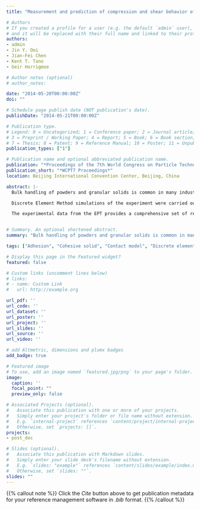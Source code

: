 ```yaml
---
title: "Measurement and prediction of compression and shear behavior of wet iron ore fines"

# Authors
# If you created a profile for a user (e.g. the default `admin` user), write the username (folder name) here 
# and it will be replaced with their full name and linked to their profile.
authors:
- admin
- Jin Y. Ooi
- Jian-Fei Chen
- Kent T. Tano
- Geir Horrigmoe

# Author notes (optional)
# author_notes:

date: "2014-05-20T00:00:00Z"
doi: ""

# Schedule page publish date (NOT publication's date).
publishDate: "2014-05-21T00:00:00Z"

# Publication type.
# Legend: 0 = Uncategorized; 1 = Conference paper; 2 = Journal article;
# 3 = Preprint / Working Paper; 4 = Report; 5 = Book; 6 = Book section;
# 7 = Thesis; 8 = Patent; 9 = Reference Manual; 10 = Poster; 11 = Unpublished;
publication_types: ["1"]

# Publication name and optional abbreviated publication name.
publication: "*Proceedings of the 7th World Congress on Particle Technology (WCPT7)*"
publication_short: "*WCPT7 Proceedings*"
location: Beijing International Convention Center, Beijing, China

abstract: |-
  Bulk handling of powders and granular solids is common in many industries and often gives rise to handling difficulties especially when the material exhibits complex cohesive behavior. In this study the effect of moisture on the level of cohesion, and thus handleability, of iron ore fines is investigated. The compression and flow function of the iron ore fines was established form a semi-automated uniaxial tester – the Edinburgh Powder Tester (EPT). The confined compression behavior of the material in terms of stress, strain and density can be measured as well as the unconfined shear behavior. The cohesive strength is determined from unconfined compressions tests following confined consolidation to a range of consolidation stresses.

  Discrete Element Method simulations of the experiment were carried out using a recently developed DEM contact model for cohesive solids, an Elasto-Plastic Adhesive model. This particle contact model uses hysteretic non-linear loading and unloading paths and an adhesion parameter which is a function of the maximum contact overlap. The model parameters for the simulations are phenomenologically based to reproduce the key bulk characteristics exhibited by the solid (Morrissey 2013; Morrissey et al. 2013). 

  The experimental data from the EPT provides a comprehensive set of results for the material behavior. As well as the shear strength, the detailed stress-strain behavior of the material for both confined and unconfined compression is measured. The DEM predictions were compared with the experimental observations and an excellent agreement was found between the DEM simulated flow functions and the experimentally observed flow functions of the cohesive iron ore fines. The strong correlation between the DEM and experimental results demonstrates the potential of DEM simulations to be used in assessing bulk handling situations.


# Summary. An optional shortened abstract.
summary: "Bulk handling of powders and granular solids is common in many industries and often gives rise to handling difficulties especially when the material exhibits complex cohesive behavior. In this study the effect of moisture on the level of cohesion, and thus handleability, of iron ore fines is investigated."

tags: ["Adhesion", "Cohesive solid", "Contact model", "Discrete element method", "DEM", "Granular material", "Flow function", "Uniaxial Test", "Iron ore fines"]

# Display this page in the Featured widget?
featured: false

# Custom links (uncomment lines below)
# links:
# - name: Custom Link
#   url: http://example.org

url_pdf: ''
url_code: ''
url_dataset: ''
url_poster: ''
url_project: ''
url_slides: ''
url_source: ''
url_video: ''

# add Altmetric, dimensions and plumx badges
add_badge: true

# Featured image
# To use, add an image named `featured.jpg/png` to your page's folder. 
image:
  caption: ''
  focal_point: ""
  preview_only: false

# Associated Projects (optional).
#   Associate this publication with one or more of your projects.
#   Simply enter your project's folder or file name without extension.
#   E.g. `internal-project` references `content/project/internal-project/index.md`.
#   Otherwise, set `projects: []`.
projects:
- post_doc

# Slides (optional).
#   Associate this publication with Markdown slides.
#   Simply enter your slide deck's filename without extension.
#   E.g. `slides: "example"` references `content/slides/example/index.md`.
#   Otherwise, set `slides: ""`.
slides: ""
---
```


{{% callout note %}}
Click the *Cite* button above to get publication metadata for your reference management software in *.bib* format.
{{% /callout %}}
